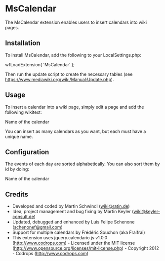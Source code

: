 MsCalendar
==========
The MsCalendar extension enables users to insert calendars into wiki pages.

Installation
------------
To install MsCalendar, add the following to your LocalSettings.php:

wfLoadExtension( 'MsCalendar' );

Then run the update script to create the necessary tables (see https://www.mediawiki.org/wiki/Manual:Update.php).

Usage
-----
To insert a calendar into a wiki page, simply edit a page and add the following wikitext:

<MsCalendar>Name of the calendar</MsCalendar>

You can insert as many calendars as you want, but each must have a unique name.

Configuration
-------------
The events of each day are sorted alphabetically. You can also sort them by id by doing:

<MsCalendar sort="id">Name of the calendar</MsCalendar>

Credits
-------
* Developed and coded by Martin Schwindl (wiki@ratin.de)
* Idea, project management and bug fixing by Martin Keyler (wiki@keyler-consult.de)
* Updated, debugged and enhanced by Luis Felipe Schenone (schenonef@gmail.com)
* Support for multiple calendars by Frédéric Souchon (aka Fraifrai)
* This extension uses jquery.calendario.js v1.0.0 (http://www.codrops.com) - Licensed under the MIT license (http://www.opensource.org/licenses/mit-license.php) - Copyright 2012 - Codrops (http://www.codrops.com)